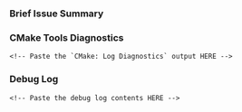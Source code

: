 <!-- Thanks for your contribution! To make things easier, please fill out the template below. -->

### Brief Issue Summary

<!-- Put a short free-form summary here. -->

<!-- If this is a bug, please provide clear instructions as to how we can reproduce the issue on our end. -->

### CMake Tools Diagnostics

<!-- For bugs, please run the `CMake: Log Diagnostics` command and paste the output here. -->

```
<!-- Paste the `CMake: Log Diagnostics` output HERE -->
```

### Debug Log

<!-- For bugs, we would also appreciate it if you used the `"cmake.loggingLevel": "debug"` setting and pasted the CMake/Build output from the OUTPUT window. -->

```
<!-- Paste the debug log contents HERE -->
```

